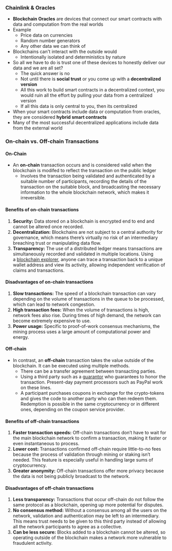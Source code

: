 ### Chainlink & Oracles

- **Blockchain Oracles** are devices that connect our smart contracts with data and computation from the real worlds
- Example
	- Price data on currencies
	- Random number generators
	- Any other data we can think of
- Blockchains can't interact with the outside would
	- Intentionally isolated and deterministics by nature
- So all we have to do is trust one of these devices to honestly deliver our data and we are all set?
	- The quick answer is no
	- Not until there is **social trust** or you come up with a **decentralized version**
	- All this work to build smart contracts in a decentralized context, you would ruin all the effort by pulling your data from a centralized version
	- If all this data is only central to you, then its centralized
- When your smart contracts include data or computation from oracles, they are considered **hybrid smart contracts**
- Many of the most successful decentralized applications include data from the external world

### On-chain vs. Off-chain Transactions
#### On-Chain
- An **on-chain** transaction occurs and is considered valid when the blockchain is modifed to reflect the transaction on the public ledger
	- Involves the transaction being validated and authenticated by a suitable number of participants, recording the details of the transaction on the suitable block, and broadcasting the necessary information to the whole blockchain network, which makes it irreversible.

#### Benefits of **on-chain** transactions
1. **Security:** Data stored on a blockchain is encrypted end to end and cannot be altered once recorded.
2. **Decentralization:** Blockchains are not subject to a central authority for governance, which means there’s virtually no risk of an intermediary breaching trust or manipulating data flow.
3. **Transparency:** The use of a distributed ledger means transactions are simultaneously recorded and validated in multiple locations. Using a [blockchain explorer](https://www.blockchain.com/explorer), anyone can trace a transaction back to a unique wallet address and view its activity, allowing independent verification of claims and transactions.
	
#### Disadvantages of on-chain transactions
1. **Slow transactions:** The speed of a blockchain transaction can vary depending on the volume of transactions in the queue to be processed, which can lead to network congestion.
2. **High transaction fees:** When the volume of transactions is high, network fees also rise. During times of high demand, the network can become extremely expensive to use.
3. **Power usage:** Specific to proof-of-work consensus mechanisms, the mining process uses a large amount of computational power and energy.

#### Off-chain
- In contrast, an **off-chain** transaction takes the value outside of the blockchain. It can be executed using multiple methods.
	- There can be a transfer agreement between transacting parties.
	- Using a third party such as a [guarantor](https://www.investopedia.com/terms/g/guarantor.asp) who guarantees to honor the transaction. Present-day payment processors such as PayPal work on these lines.
	- A participant purchases coupons in exchange for the crypto-tokens and gives the code to another party who can then redeem them. Redemption is possible in the same cryptocurrency or in different ones, depending on the coupon service provider.
	
#### Benefits of **off-chain** transactions
1. **Faster transaction speeds:** Off-chain transactions don’t have to wait for the main blockchain network to confirm a transaction, making it faster or even instantaneous to process.
2. **Lower cost:** Transactions confirmed off-chain require little-to-no fees because the process of validation through mining or staking isn’t needed. This feature is especially useful in handling large sums of cryptocurrency.
3. **Greater anonymity:** Off-chain transactions offer more privacy because the data is not being publicly broadcast to the network.

#### Disadvantages of **off-chain** transactions
1. **Less transparency:** Transactions that occur off-chain do not follow the same protocol as a blockchain, opening up more potential for disputes.
2. **No consensus method:** Without a consensus among all the users on the network, validation and authentication may be left to an intermediary. This means trust needs to be given to this third party instead of allowing all the network participants to agree as a collective.
3. **Can be less secure:** Blocks added to a blockchain cannot be altered, so operating outside of the blockchain makes a network more vulnerable to fraudulent activity.